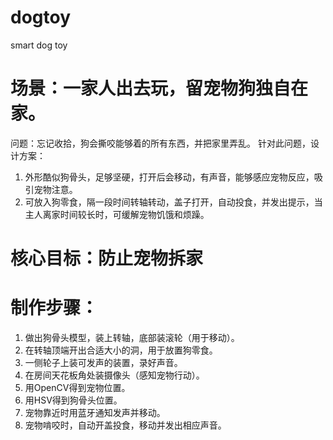 # dogtoy
smart dog toy 
# 场景：一家人出去玩，留宠物狗独自在家。
问题：忘记收拾，狗会撕咬能够着的所有东西，并把家里弄乱。
针对此问题，设计方案：
1.	外形酷似狗骨头，足够坚硬，打开后会移动，有声音，能够感应宠物反应，吸引宠物注意。
2.	可放入狗零食，隔一段时间转轴转动，盖子打开，自动投食，并发出提示，当主人离家时间较长时，可缓解宠物饥饿和烦躁。
# 核心目标：防止宠物拆家


# 制作步骤：
1.	做出狗骨头模型，装上转轴，底部装滚轮（用于移动）。
2.	在转轴顶端开出合适大小的洞，用于放置狗零食。
3.	一侧轮子上装可发声的装置，录好声音。
4.	在房间天花板角处装摄像头（感知宠物行动）。
5.	用OpenCV得到宠物位置。
6.	用HSV得到狗骨头位置。
7.	宠物靠近时用蓝牙通知发声并移动。
8.	宠物啃咬时，自动开盖投食，移动并发出相应声音。

